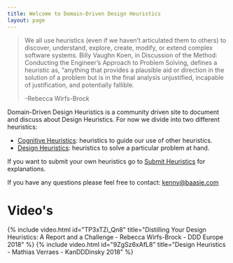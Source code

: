 ```yaml
---
title: Welcome to Domain-Driven Design Heuristics
layout: page
---
```


> We all use heuristics (even if we haven’t articulated them to others) to discover, understand, explore, create, modify, or extend complex software systems. Billy Vaughn Koen, in Discussion of the Method: Conducting the Engineer’s Approach to Problem Solving, defines a heuristic as, “anything that provides a plausible aid or direction in the solution of a problem but is in the final analysis unjustified, incapable of justification, and potentially fallible.
>
> -Rebecca Wirfs-Brock

Domain-Driven Design Heuristics is a community driven site to document and discuss about Design Heuristics. For now we divide into two different heuristics:

* [Cognitive Heuristics](/cognitive-heuristics): heuristics to guide our use of other heuristics.
* [Design Heuristics](/design-heuristics): heuristics to solve a particular problem at hand.

If you want to submit your own heuristics go to [Submit Heuristics](/submit-heuristics) for explanations.

If you have any questions please feel free to contact: kenny@baasie.com

# Video's
{% include video.html id="TP3xTZi_Qn8" title="Distilling Your Design Heuristics: A Report and a Challenge - Rebecca Wirfs-Brock - DDD Europe 2018" %}
{% include video.html id="9ZgSz6xAfL8" title="Design Heuristics - Mathias Verraes - KanDDDinsky 2018" %}